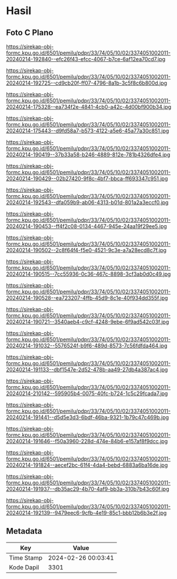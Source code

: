 # Hasil

## Foto C Plano

https://sirekap-obj-formc.kpu.go.id/6501/pemilu/pdpr/33/74/05/10/02/3374051002011-20240214-192840--efc26f43-efcc-4067-b7ce-6af12ea70cd7.jpg

https://sirekap-obj-formc.kpu.go.id/6501/pemilu/pdpr/33/74/05/10/02/3374051002011-20240214-192725--cd9cb20f-ff07-4796-8a1b-3c5f8c6b800d.jpg

https://sirekap-obj-formc.kpu.go.id/6501/pemilu/pdpr/33/74/05/10/02/3374051002011-20240214-175328--ea734f2e-4841-4cb0-a42c-4d00bf900b34.jpg

https://sirekap-obj-formc.kpu.go.id/6501/pemilu/pdpr/33/74/05/10/02/3374051002011-20240214-175443--d9fd58a7-b573-4122-a5e6-45a77a30c851.jpg

https://sirekap-obj-formc.kpu.go.id/6501/pemilu/pdpr/33/74/05/10/02/3374051002011-20240214-190419--37b33a58-b246-4889-812e-781b4326dfe4.jpg

https://sirekap-obj-formc.kpu.go.id/6501/pemilu/pdpr/33/74/05/10/02/3374051002011-20240214-190429--02b27420-9f8c-4bf7-bbca-ff693347c951.jpg

https://sirekap-obj-formc.kpu.go.id/6501/pemilu/pdpr/33/74/05/10/02/3374051002011-20240214-192543--dfa059b9-ab06-4313-b01d-801a2a3eccf0.jpg

https://sirekap-obj-formc.kpu.go.id/6501/pemilu/pdpr/33/74/05/10/02/3374051002011-20240214-190453--ff4f2c08-0134-4467-945e-24aa19f29ee5.jpg

https://sirekap-obj-formc.kpu.go.id/6501/pemilu/pdpr/33/74/05/10/02/3374051002011-20240214-190502--2c8f64f4-f5e0-4521-9c3e-a7a28ecd8c7f.jpg

https://sirekap-obj-formc.kpu.go.id/6501/pemilu/pdpr/33/74/05/10/02/3374051002011-20240214-190515--7cc55936-0c36-467c-8898-3cf3ab0d0c49.jpg

https://sirekap-obj-formc.kpu.go.id/6501/pemilu/pdpr/33/74/05/10/02/3374051002011-20240214-190528--ea723207-4ffb-45d9-8c1e-40f934dd355f.jpg

https://sirekap-obj-formc.kpu.go.id/6501/pemilu/pdpr/33/74/05/10/02/3374051002011-20240214-190721--3540aeb4-c9cf-4248-9ebe-6f9ad542c03f.jpg

https://sirekap-obj-formc.kpu.go.id/6501/pemilu/pdpr/33/74/05/10/02/3374051002011-20240214-191032--5576524f-b9f6-489d-8573-7c56fdfda464.jpg

https://sirekap-obj-formc.kpu.go.id/6501/pemilu/pdpr/33/74/05/10/02/3374051002011-20240214-191133--dbf1547e-2d52-478b-aa49-27db4a387ac4.jpg

https://sirekap-obj-formc.kpu.go.id/6501/pemilu/pdpr/33/74/05/10/02/3374051002011-20240214-210142--595905b4-0075-40fc-b724-1c5c29fcada7.jpg

https://sirekap-obj-formc.kpu.go.id/6501/pemilu/pdpr/33/74/05/10/02/3374051002011-20240214-191441--d5d5e3d3-6bdf-46ba-9321-1b79c47c469b.jpg

https://sirekap-obj-formc.kpu.go.id/6501/pemilu/pdpr/33/74/05/10/02/3374051002011-20240214-191646--f50a3960-228d-474e-84b6-e157af8f9dcc.jpg

https://sirekap-obj-formc.kpu.go.id/6501/pemilu/pdpr/33/74/05/10/02/3374051002011-20240214-191824--aecef2bc-61f4-4da4-bebd-6883a6ba16de.jpg

https://sirekap-obj-formc.kpu.go.id/6501/pemilu/pdpr/33/74/05/10/02/3374051002011-20240214-191937--db35ac29-4b70-4af9-bb3a-310b7b43c60f.jpg

https://sirekap-obj-formc.kpu.go.id/6501/pemilu/pdpr/33/74/05/10/02/3374051002011-20240214-192139--9479eec6-9cfb-4e19-85c1-bbb12b6b3e2f.jpg


## Metadata

| Key        | Value               |
| ---------- | ------------------- |
| Time Stamp | 2024-02-26 00:03:41 |
| Kode Dapil | 3301                |



